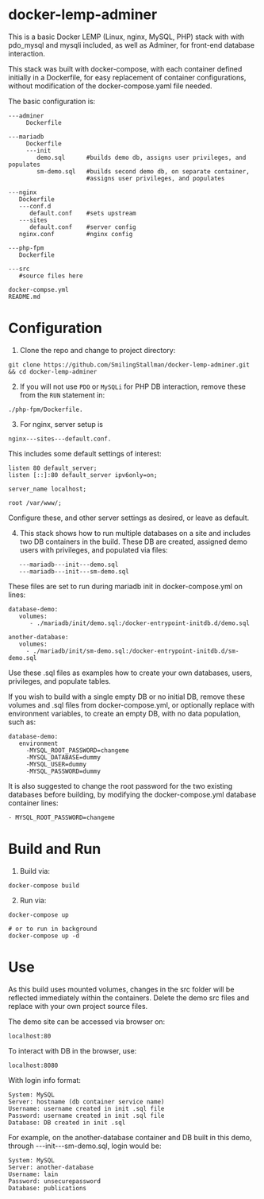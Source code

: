 # docker-lemp-adminer


This is a basic Docker LEMP (Linux, nginx, MySQL, PHP) stack with with pdo_mysql and mysqli included, as well as Adminer, for front-end database interaction.

This stack was built with docker-compose, with each container defined initially in a Dockerfile, for easy replacement of container configurations, without modification of the docker-compose.yaml file needed.

The basic configuration is:

```
---adminer
     Dockerfile

---mariadb
     Dockerfile
     ---init
        demo.sql      #builds demo db, assigns user privileges, and populates
        sm-demo.sql   #builds second demo db, on separate container,
                      #assigns user privileges, and populates

---nginx
   Dockerfile
   ---conf.d
      default.conf    #sets upstream
   ---sites
      default.conf    #server config
   nginx.conf         #nginx config

---php-fpm
   Dockerfile

---src
   #source files here

docker-compse.yml
README.md
```


# Configuration

1) Clone the repo and change to project directory:

```
git clone https://github.com/SmilingStallman/docker-lemp-adminer.git && cd docker-lemp-adminer
```


2) If you will not use ```PDO``` or ```MySQLi``` for PHP DB interaction, remove these from the ```RUN``` statement in:
```
./php-fpm/Dockerfile.
```


3) For nginx, server setup is
```
nginx---sites---default.conf.
```
This includes some default settings of interest:
```
listen 80 default_server;
listen [::]:80 default_server ipv6only=on;

server_name localhost;

root /var/www/;
```
Configure these, and other server settings as desired, or leave as default.


4) This stack shows how to run multiple databases on a site and includes two DB containers in the build. These DB are created, assigned demo users with privileges, and populated via files:
```
   ---mariadb---init---demo.sql
   ---mariadb---init---sm-demo.sql
```
These files are set to run during mariadb init in docker-compose.yml on lines:
```
database-demo:
   volumes:
      - ./mariadb/init/demo.sql:/docker-entrypoint-initdb.d/demo.sql

another-database:
   volumes:
     - ./mariadb/init/sm-demo.sql:/docker-entrypoint-initdb.d/sm-demo.sql
```
Use these .sql files as examples how to create your own databases, users, privileges, and populate tables.

If you wish to build with a single empty DB or no initial DB, remove these volumes and .sql files from docker-compose.yml, or optionally replace with environment variables, to create an empty DB, with no data population, such as:
```
database-demo:
   environment
     -MYSQL_ROOT_PASSWORD=changeme
     -MYSQL_DATABASE=dummy
     -MYSQL_USER=dummy
     -MYSQL_PASSWORD=dummy
```
It is also suggested to change the root password for the two existing databases before building, by modifying the docker-compose.yml database container lines:
```
- MYSQL_ROOT_PASSWORD=changeme
```

# Build and Run
1) Build via:
```
docker-compose build
````
2) Run via:
```
docker-compose up

# or to run in background
docker-compose up -d
````

# Use
As this build uses mounted volumes, changes in the src folder will be reflected immediately within the containers. Delete the demo src files and replace with your own project source files.

The demo site can be accessed via browser on:
```
localhost:80
````

To interact with DB in the browser, use:
```
localhost:8080
```
With login info format:
```
System: MySQL
Server: hostname (db container service name)
Username: username created in init .sql file
Password: username created in init .sql file
Database: DB created in init .sql
````
For example, on the another-database container and DB built in this demo, through ---init---sm-demo.sql, login would be:
```
System: MySQL
Server: another-database
Username: lain
Password: unsecurepassword
Database: publications
````
